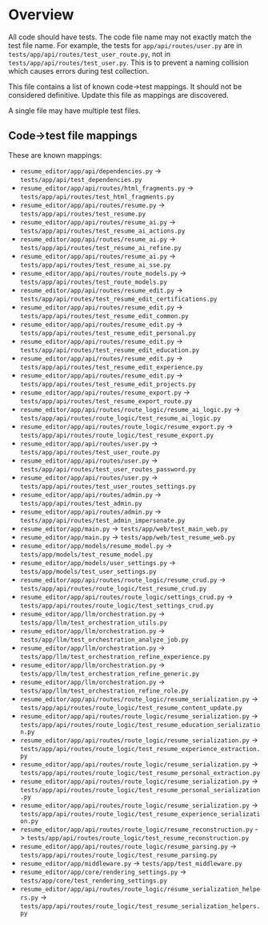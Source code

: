 # Overview

All code should have tests. The code file name may not exactly match the test file name. For example, the tests for `app/api/routes/user.py` are in `tests/app/api/routes/test_user_route.py`, not in `tests/app/api/routes/test_user.py`. This is to prevent a naming collision which causes errors during test collection.

This file contains a list of known code->test mappings. It should not be considered definitive. Update this file as mappings are discovered.

A single file may have multiple test files.

## Code->test file mappings

These are known mappings:

- `resume_editor/app/api/dependencies.py` -> `tests/app/api/test_dependencies.py`
- `resume_editor/app/api/routes/html_fragments.py` -> `tests/app/api/routes/test_html_fragments.py`
- `resume_editor/app/api/routes/resume.py` -> `tests/app/api/routes/test_resume.py`
- `resume_editor/app/api/routes/resume_ai.py` -> `tests/app/api/routes/test_resume_ai_actions.py`
- `resume_editor/app/api/routes/resume_ai.py` -> `tests/app/api/routes/test_resume_ai_refine.py`
- `resume_editor/app/api/routes/resume_ai.py` -> `tests/app/api/routes/test_resume_ai_sse.py`
- `resume_editor/app/api/routes/route_models.py` -> `tests/app/api/routes/test_route_models.py`
- `resume_editor/app/api/routes/resume_edit.py` -> `tests/app/api/routes/test_resume_edit_certifications.py`
- `resume_editor/app/api/routes/resume_edit.py` -> `tests/app/api/routes/test_resume_edit_common.py`
- `resume_editor/app/api/routes/resume_edit.py` -> `tests/app/api/routes/test_resume_edit_personal.py`
- `resume_editor/app/api/routes/resume_edit.py` -> `tests/app/api/routes/test_resume_edit_education.py`
- `resume_editor/app/api/routes/resume_edit.py` -> `tests/app/api/routes/test_resume_edit_experience.py`
- `resume_editor/app/api/routes/resume_edit.py` -> `tests/app/api/routes/test_resume_edit_projects.py`
- `resume_editor/app/api/routes/resume_export.py` -> `tests/app/api/routes/test_resume_export_route.py`
- `resume_editor/app/api/routes/route_logic/resume_ai_logic.py` -> `tests/app/api/routes/route_logic/test_resume_ai_logic.py`
- `resume_editor/app/api/routes/route_logic/resume_export.py` -> `tests/app/api/routes/route_logic/test_resume_export.py`
- `resume_editor/app/api/routes/user.py` -> `tests/app/api/routes/test_user_route.py`
- `resume_editor/app/api/routes/user.py` -> `tests/app/api/routes/test_user_routes_password.py`
- `resume_editor/app/api/routes/user.py` -> `tests/app/api/routes/test_user_routes_settings.py`
- `resume_editor/app/api/routes/admin.py` -> `tests/app/api/routes/test_admin.py`
- `resume_editor/app/api/routes/admin.py` -> `tests/app/api/routes/test_admin_impersonate.py`
- `resume_editor/app/main.py` -> `tests/app/web/test_main_web.py`
- `resume_editor/app/main.py` -> `tests/app/web/test_resume_web.py`
- `resume_editor/app/models/resume_model.py` -> `tests/app/models/test_resume_model.py`
- `resume_editor/app/models/user_settings.py` -> `tests/app/models/test_user_settings.py`
- `resume_editor/app/api/routes/route_logic/resume_crud.py` -> `tests/app/api/routes/route_logic/test_resume_crud.py`
- `resume_editor/app/api/routes/route_logic/settings_crud.py` -> `tests/app/api/routes/route_logic/test_settings_crud.py`
- `resume_editor/app/llm/orchestration.py` -> `tests/app/llm/test_orchestration_utils.py`
- `resume_editor/app/llm/orchestration.py` -> `tests/app/llm/test_orchestration_analyze_job.py`
- `resume_editor/app/llm/orchestration.py` -> `tests/app/llm/test_orchestration_refine_experience.py`
- `resume_editor/app/llm/orchestration.py` -> `tests/app/llm/test_orchestration_refine_generic.py`
- `resume_editor/app/llm/orchestration.py` -> `tests/app/llm/test_orchestration_refine_role.py`
- `resume_editor/app/api/routes/route_logic/resume_serialization.py` -> `tests/app/api/routes/route_logic/test_resume_content_update.py`
- `resume_editor/app/api/routes/route_logic/resume_serialization.py` -> `tests/app/api/routes/route_logic/test_resume_education_serialization.py`
- `resume_editor/app/api/routes/route_logic/resume_serialization.py` -> `tests/app/api/routes/route_logic/test_resume_experience_extraction.py`
- `resume_editor/app/api/routes/route_logic/resume_serialization.py` -> `tests/app/api/routes/route_logic/test_resume_personal_extraction.py`
- `resume_editor/app/api/routes/route_logic/resume_serialization.py` -> `tests/app/api/routes/route_logic/test_resume_personal_serialization.py`
- `resume_editor/app/api/routes/route_logic/resume_serialization.py` -> `tests/app/api/routes/route_logic/test_resume_experience_serialization.py`
- `resume_editor/app/api/routes/route_logic/resume_reconstruction.py` -> `tests/app/api/routes/route_logic/test_resume_reconstruction.py`
- `resume_editor/app/api/routes/route_logic/resume_parsing.py` -> `tests/app/api/routes/route_logic/test_resume_parsing.py`
- `resume_editor/app/middleware.py` -> `tests/app/test_middleware.py`
- `resume_editor/app/core/rendering_settings.py` -> `tests/app/core/test_rendering_settings.py`
- `resume_editor/app/api/routes/route_logic/resume_serialization_helpers.py` -> `tests/app/api/routes/route_logic/test_resume_serialization_helpers.py`
